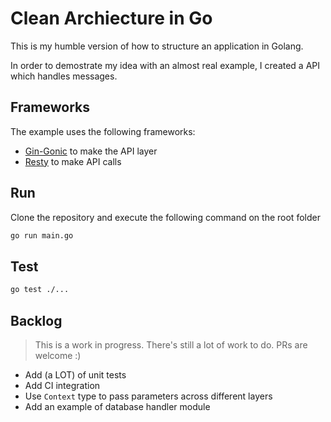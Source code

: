 # Clean Archiecture in Go

This is my humble version of how to structure an application in Golang. 

In order to demostrate my idea with an almost real example, I created a API which handles messages. 

## Frameworks

The example uses the following frameworks:

* [Gin-Gonic](https://github.com/gin-gonic/gin) to make the API layer
* [Resty](https://github.com/go-resty/resty) to make API calls

## Run

Clone the repository and execute the following command on the root folder

``` bash
go run main.go
```

## Test

``` bash
go test ./...
```

## Backlog

> This is a work in progress. There's still a lot of work to do. PRs are welcome :)
* Add (a LOT) of unit tests
* Add CI integration
* Use `Context` type to pass parameters across different layers
* Add an example of database handler module

